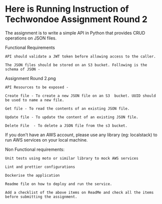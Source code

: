 # Here is Running Instruction of Techwondoe Assignment Round 2

The assignment is to write a simple  API in Python that provides CRUD operations on JSON files.

Functional Requirements

    API should validate a JWT token before allowing access to the caller.

    The JSON files should be stored on an S3 bucket. Following is the schema of JSON - 

Assignment Round 2.png

    API Resources to be exposed -

    Create file - To create a new JSON file on an S3  bucket. UUID should be used to name a new file.

    Get file - To read the contents of an existing JSON file.

    Update file - To update the content of an existing JSON file. 

    Delete File  - To delete a JSON file from the s3 bucket.


If you don't have an AWS account, please use any library (eg: localstack) to run AWS services on your local machine. 

Non Functional requirements:

    Unit tests using moto or similar library to mock AWS services

    Lint and prettier configurations

    Dockerise the application

    Readme file on how to deploy and run the service. 

    Add a checklist of the above items on ReadMe and check all the items before submitting the assignment.